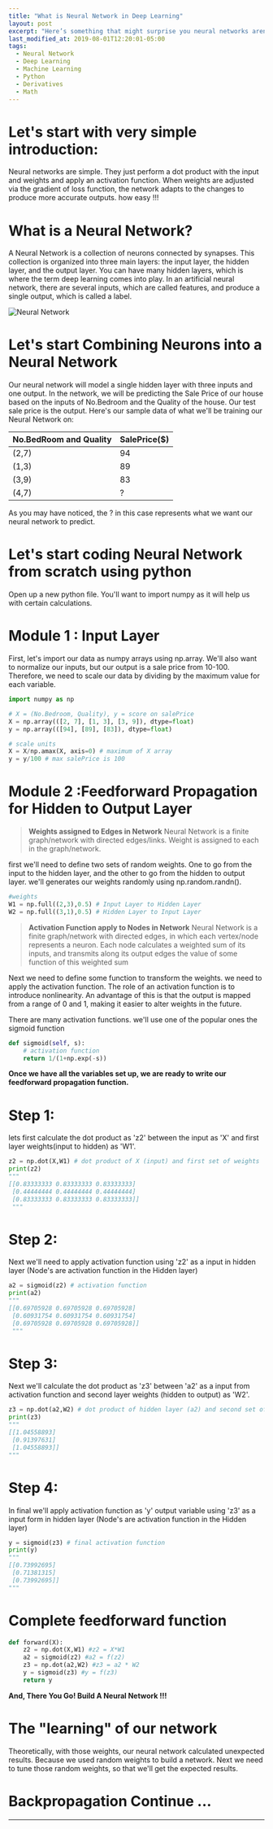 ```yaml
---
title: "What is Neural Network in Deep Learning"
layout: post
excerpt: "Here’s something that might surprise you neural networks aren’t that complicated! The term “neural network” gets used as a buzzword a lot, but in reality they’re often much simpler than people imagine. This post is intended for complete beginners. We’ll understand how neural networks work while implementing one from scratch in Python."
last_modified_at: 2019-08-01T12:20:01-05:00
tags:
  - Neural Network
  - Deep Learning
  - Machine Learning
  - Python
  - Derivatives
  - Math
---
```

# Let's start with very simple introduction:
Neural networks are simple. They just perform a dot product with the input and weights and apply an activation function. When weights are adjusted via the gradient of loss function, the network adapts to the changes to produce more accurate outputs. how easy !!!

# What is a Neural Network?
A Neural Network is a collection of neurons connected by synapses. This collection is organized into three main layers: the input layer, the hidden layer, and the output layer. You can have many hidden layers, which is where the term deep learning comes into play. In an artificial neural network, there are several inputs, which are called features, and produce a single output, which is called a label.

![Neural Network](_screenshots/NN.png)

# Let's start Combining Neurons into a Neural Network
Our neural network will model a single hidden layer with three inputs and one output. In the network, we will be predicting the Sale Price of our house based on the inputs of No.Bedroom and the Quality of the house. Our test sale price is the output. Here's our sample data of what we'll be training our Neural Network on:

| No.BedRoom and Quality | SalePrice($) |
| ------------ | ------------ |
| (2,7) | 94 |
| (1,3) | 89 |
| (3,9) | 83 |
| (4,7) | ? |

As you may have noticed, the ? in this case represents what we want our neural network to predict.

# Let's start coding Neural Network from scratch using python
Open up a new python file. You'll want to import numpy as it will help us with certain calculations.
# Module 1 : Input Layer
First, let's import our data as numpy arrays using np.array. We'll also want to normalize our inputs, but our output is a sale price from 10-100. Therefore, we need to scale our data by dividing by the maximum value for each variable.
```python
import numpy as np

# X = (No.Bedroom, Quality), y = score on salePrice
X = np.array(([2, 7], [1, 3], [3, 9]), dtype=float)
y = np.array(([94], [89], [83]), dtype=float)

# scale units
X = X/np.amax(X, axis=0) # maximum of X array
y = y/100 # max salePrice is 100
```
# Module 2 :Feedforward Propagation for Hidden to Output Layer
> **Weights assigned to Edges in Network**
Neural Network is a finite graph/network with directed edges/links. Weight is assigned to each in the graph/network.

first we'll need to define two sets of random weights. One to go from the input to the hidden layer, and the other to go from the hidden to output layer. we'll generates our weights randomly using np.random.randn().
```python
#weights
W1 = np.full((2,3),0.5) # Input Layer to Hidden Layer
W2 = np.full((3,1),0.5) # Hidden Layer to Input Layer
```
> **Activation Function apply to Nodes in Network**
Neural Network is a finite graph/network with directed edges, in which each vertex/node represents a neuron. Each node calculates a weighted sum of its inputs, and transmits along its output edges the value of some function of this weighted sum

Next we need to define some function to transform the weights. we need to apply the activation function. The role of an activation function is to introduce nonlinearity. An advantage of this is that the output is mapped from a range of 0 and 1, making it easier to alter weights in the future.

There are many activation functions. we'll use one of the popular ones the sigmoid function
```python
def sigmoid(self, s):
    # activation function 
    return 1/(1+np.exp(-s))
```
**Once we have all the variables set up, we are ready to write our feedforward propagation function.**

# Step 1:
lets first calculate the dot product as 'z2' between the input as 'X' and first layer weights(input to hidden) as 'W1'.
```python
z2 = np.dot(X,W1) # dot product of X (input) and first set of weights
print(z2)
"""
[[0.83333333 0.83333333 0.83333333]
 [0.44444444 0.44444444 0.44444444]
 [0.83333333 0.83333333 0.83333333]]
 """
```
# Step 2:
Next we'll need to apply activation function using 'z2' as a input in hidden layer (Node's are activation function in the Hidden layer)
```python
a2 = sigmoid(z2) # activation function
print(a2)
"""
[[0.69705928 0.69705928 0.69705928]
 [0.60931754 0.60931754 0.60931754]
 [0.69705928 0.69705928 0.69705928]]
 """
```
# Step 3:
Next we'll calculate the dot product as 'z3' between 'a2' as a input from activation function and second layer weights (hidden to output) as 'W2'.
```python
z3 = np.dot(a2,W2) # dot product of hidden layer (a2) and second set of  weights
print(z3)
"""
[[1.04558893]
 [0.91397631]
 [1.04558893]]
"""
```
# Step 4:
In final we'll apply activation function as 'y' output variable using 'z3' as a input form in hidden layer (Node's are activation function in the Hidden layer)
```python
y = sigmoid(z3) # final activation function
print(y)
"""
[[0.73992695]
 [0.71381315]
 [0.73992695]]
"""
```
# Complete feedforward function
```python
def forward(X):
    z2 = np.dot(X,W1) #z2 = X*W1
    a2 = sigmoid(z2) #a2 = f(z2)
    z3 = np.dot(a2,W2) #z3 = a2 * W2
    y = sigmoid(z3) #y = f(z3)
    return y
```

**And, There You Go! Build A Neural Network !!!**



# The "learning" of our network
Theoretically, with those weights, our neural network calculated unexpected results. Because we used random weights to build a network. Next we need to tune those random weights, so that we'll get the expected results.



# Backpropagation Continue ...
------------

